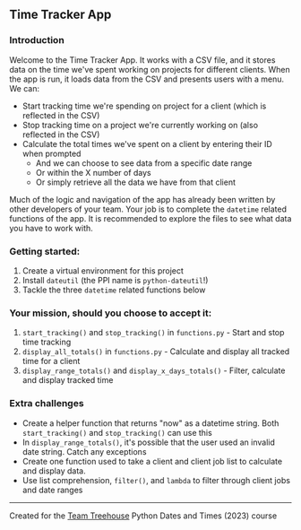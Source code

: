 Time Tracker App
---

### Introduction
Welcome to the Time Tracker App. It works with a CSV file, and it stores data on the time we've spent working on projects for different clients. When the app is run, it loads data from the CSV and presents users with a menu.
We can:
- Start tracking time we're spending on project for a client (which is reflected in the CSV)
- Stop tracking time on a project we're currently working on (also reflected in the CSV)
- Calculate the total times we've spent on a client by entering their ID when prompted
  - And we can choose to see data from a specific date range
  - Or within the X number of days
  - Or simply retrieve all the data we have from that client

Much of the logic and navigation of the app has already been written by other developers of your team. Your job is to complete the `datetime` related functions of the app. It is recommended to explore the files to see what data you have to work with.

### Getting started:
1. Create a virtual environment for this project
2. Install `dateutil` (the PPI name is `python-dateutil`!)
3. Tackle the three `datetime` related functions below

### Your mission, should you choose to accept it:
1. `start_tracking()` and `stop_tracking()` in `functions.py` - Start and stop time tracking
2. `display_all_totals()` in `functions.py` - Calculate and display all tracked time for a client
3. `display_range_totals()` and `display_x_days_totals()` - Filter, calculate and display tracked time

### Extra challenges
- Create a helper function that returns "now" as a datetime string. Both `start_tracking()` and `stop_tracking()` can use this
- In `display_range_totals()`, it's possible that the user used an invalid date string. Catch any exceptions
- Create one function used to take a client and client job list to calculate and display data.
- Use list comprehension, `filter()`, and `lambda` to filter through client jobs and date ranges
---

Created for the [Team Treehouse](https://teamtreehouse.com/) Python Dates and Times (2023) course